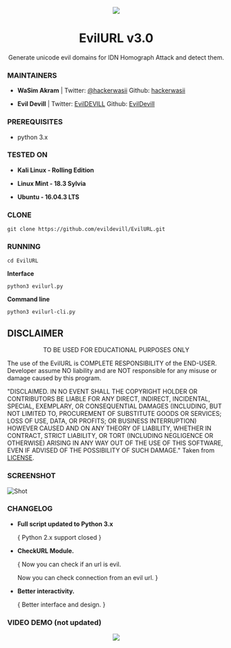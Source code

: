 <p align="center">
  <img src="https://raw.githubusercontent.com/evildevill/EvilURL/master/Images/evilurl.png">  
</p>

<h1 align="center">EvilURL v3.0</h1>
<p align="center">
  Generate unicode evil domains for IDN Homograph Attack and detect them.
</p>

### MAINTAINERS
* **WaSim Akram** | 
Twitter: <a href="https://twitter.com/hackerwasii">@hackerwasii</a>
Github: <a href="https://github.com/hackerwasii">hackerwasii</a>

* **Evil Devill** | 
Twitter: <a href="https://twitter.com/hackerwasii">EvilDEVILL</a>
Github: <a href="https://github.com/evildevill">EvilDevill</a>

### PREREQUISITES

* python 3.x 

### TESTED ON
* **Kali Linux - Rolling Edition**

* **Linux Mint - 18.3 Sylvia**

* **Ubuntu - 16.04.3 LTS**

### CLONE
```
git clone https://github.com/evildevill/EvilURL.git
```

### RUNNING
```
cd EvilURL
```
**Interface**

```
python3 evilurl.py
```

**Command line**
```
python3 evilurl-cli.py
```

## DISCLAIMER
<p align="center">
  TO BE USED FOR EDUCATIONAL PURPOSES ONLY
</p>

The use of the EvilURL is COMPLETE RESPONSIBILITY of the END-USER. Developer assume NO liability and are NOT responsible for any misuse or damage caused by this program.

"DISCLAIMED. IN NO EVENT SHALL THE COPYRIGHT HOLDER OR CONTRIBUTORS BE LIABLE
FOR ANY DIRECT, INDIRECT, INCIDENTAL, SPECIAL, EXEMPLARY, OR CONSEQUENTIAL
DAMAGES (INCLUDING, BUT NOT LIMITED TO, PROCUREMENT OF SUBSTITUTE GOODS OR
SERVICES; LOSS OF USE, DATA, OR PROFITS; OR BUSINESS INTERRUPTION) HOWEVER
CAUSED AND ON ANY THEORY OF LIABILITY, WHETHER IN CONTRACT, STRICT LIABILITY,
OR TORT (INCLUDING NEGLIGENCE OR OTHERWISE) ARISING IN ANY WAY OUT OF THE USE
OF THIS SOFTWARE, EVEN IF ADVISED OF THE POSSIBILITY OF SUCH DAMAGE."
Taken from [LICENSE](LICENSE).

### SCREENSHOT
![Shot](https://github.com/evildevill/EvilURL/blob/master/Images/sc.png)

### CHANGELOG
* **Full script updated to Python 3.x**

  { Python 2.x support closed }
  
* **CheckURL Module.**
  
  { Now you can check if an url is evil.
  
    Now you can check connection from an evil url. }
    
* **Better interactivity.**
  
  { Better interface and design. }


### VIDEO DEMO (not updated)
<p align="center">
<a href="https://youtu.be/ug5ZuezbD3c">
  <img src="https://raw.githubusercontent.com/evildevill/EvilURL/master/Images/video.png" />
</a></p>

